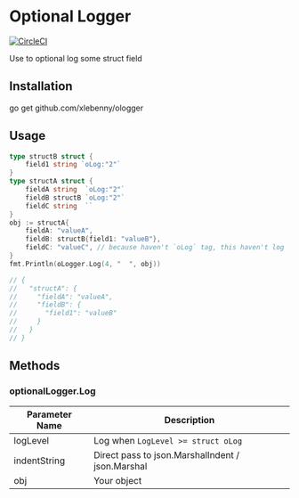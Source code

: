 # Optional Logger
[![CircleCI](https://circleci.com/gh/xlebenny/oLogger.svg?style=svg)](https://circleci.com/gh/xlebenny/oLogger)

Use to optional log some struct field

## Installation
go get github.com/xlebenny/ologger

## Usage
````go
type structB struct {
    field1 string `oLog:"2"`
}
type structA struct {
    fieldA string  `oLog:"2"`
    fieldB structB `oLog:"2"`
    fieldC string  ``
}
obj := structA{
    fieldA: "valueA",
    fieldB: structB{field1: "valueB"},
    fieldC: "valueC", // because haven't `oLog` tag, this haven't log
}
fmt.Println(oLogger.Log(4, "  ", obj))

// {
//   "structA": {
//     "fieldA": "valueA",
//     "fieldB": {
//       "field1": "valueB"
//     }
//   }
// }
````

## Methods
### optionalLogger.Log
Parameter Name | Description
--- | ---
logLevel | Log when `LogLevel >= struct oLog`
indentString | Direct pass to json.MarshalIndent / json.Marshal
obj | Your object
